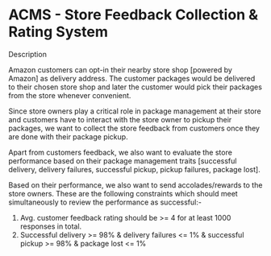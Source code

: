 # ACMS - Store Feedback Collection & Rating System

Description

Amazon customers can opt-in their nearby store shop [powered by Amazon] as delivery address. The customer packages would be delivered to their chosen store shop and later the customer would pick their packages from the store whenever convenient.

Since store owners play a critical role in package management at their store and customers have to interact with the store owner to pickup their packages, we want to collect the store feedback from customers once they are done with their package pickup.

Apart from customers feedback, we also want to evaluate the store performance based on their package management traits [successful delivery, delivery failures, successful pickup, pickup failures, package lost].

Based on their performance, we also want to send accolades/rewards to the store owners. These are the following constraints which should meet simultaneously to review the performance as successful:-

1. Avg. customer feedback rating should be >= 4 for at least 1000 responses in total.
2. Successful delivery >= 98% & delivery failures <= 1% & successful pickup >= 98% & package lost <= 1%
